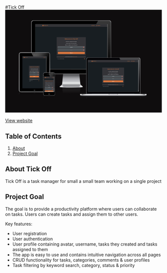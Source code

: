 #Tick Off
![Tick Off Mockup](docs/readme/mock-up.png)

[View website](https://tick-it-app-pp5.herokuapp.com/)

## Table of Contents

  1. [About](#about)
  2. [Project Goal](#goal)


## About Tick Off

Tick Off is a task manager for small a small team working on a single project

## Project Goal
The goal is to provide a productivity platform where users can collaborate on tasks. Users can create tasks and assign them to other users.

Key features:

- User registration
- User authentication
- User profile containing avatar, username, tasks they created and tasks assigned to them
- The app is easy to use and contains intuitive navigation across all pages
- CRUD functionality for tasks, categories, comments & user profiles
- Task filtering by keyword search, category, status & priority